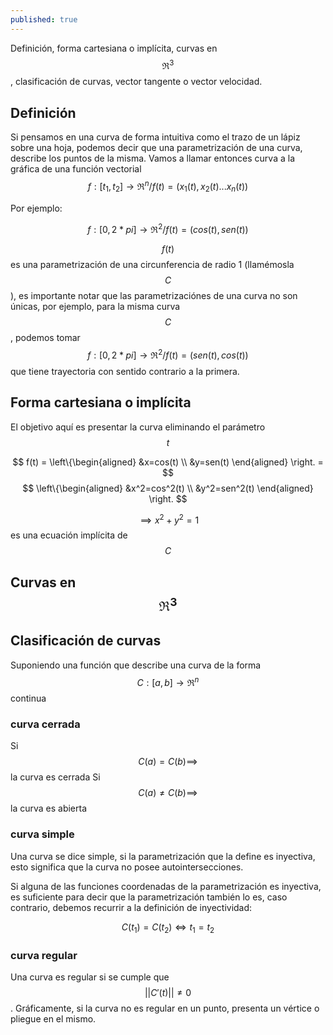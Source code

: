 ```yaml
---
published: true
---
```

Definición, forma cartesiana o implícita, curvas en $$\Re^3$$, clasificación de curvas, vector tangente o vector velocidad.

## Definición

Si pensamos en una curva de forma intuitiva como el trazo de un lápiz sobre una hoja, podemos decir que una parametrización de una curva, describe los puntos de la misma.
Vamos a llamar entonces curva a la gráfica de una función vectorial $$f:[t_{1},t_{2}] \to \Re^n / f(t)=(x_{1}(t), x_{2}(t)...x_{n}(t))$$

Por ejemplo:

$$ f:[0, 2*pi] \to \Re^2 / f(t)=(cos(t), sen(t)) $$

$$f(t)$$ es una parametrización de una circunferencia de radio 1 (llamémosla $$C$$), es importante notar que las parametrizaciónes de una curva no son únicas, por ejemplo, para la misma curva $$C$$, podemos tomar $$f:[0, 2*pi] \to \Re^2 / f(t)=(sen(t), cos(t))$$ que tiene trayectoria con sentido contrario a la primera.

## Forma cartesiana o implícita

El objetivo aquí es presentar la curva eliminando el parámetro $$t$$

$$
f(t) = \left\{\begin{aligned}
&x=cos(t) \\
&y=sen(t)
\end{aligned}
\right. =
$$
$$
\left\{\begin{aligned}
&x^2=cos^2(t) \\
&y^2=sen^2(t)
\end{aligned}
\right.
$$ 

$$\implies x^2+y^2=1$$ es una ecuación implícita de $$C$$

## Curvas en $$\Re^3$$

## Clasificación de curvas

Suponiendo una función que describe una curva de la forma $$C:[a,b] \to \Re^n$$ continua

### curva cerrada
Si $$C(a) = C(b) \implies$$ la curva es cerrada
Si $$C(a) \ne C(b) \implies$$ la curva es abierta

### curva simple
Una curva se dice simple, si la parametrización que la define es inyectiva, esto significa que la curva no posee autointersecciones.

Si alguna de las funciones coordenadas de la parametrización es inyectiva, es suficiente para decir que la parametrización también lo es, caso contrario, debemos recurrir a la definición de inyectividad:

$$C(t_{1})=C(t_{2}) \iff t_{1}=t_{2}$$

### curva regular
Una curva es regular si se cumple que $$||C'(t)|| \ne 0$$.
Gráficamente, si la curva no es regular en un punto, presenta un vértice o pliegue en el mismo.


